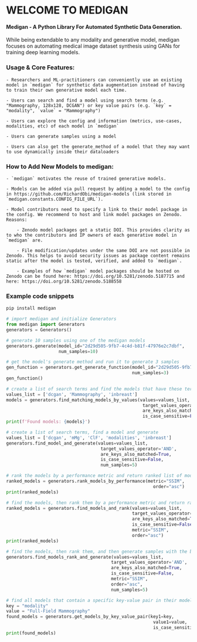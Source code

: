 # WELCOME TO MEDIGAN

#### Medigan - A Python Library For Automated Synthetic Data Generation.

While being extendable to any modality and generative model, medigan focuses on automating medical image dataset synthesis using GANs for training deep learning models.

### Usage & Core Features:

    - Researchers and ML-practitioners can conveniently use an existing model in `medigan` for synthetic data augmentation instead of having to train their own generative model each time.

    - Users can search and find a model using search terms (e.g. "Mammography, 128x128, DCGAN") or key value pairs (e.g. `key` = "modality", `value` = "Mammography")

    - Users can explore the config and information (metrics, use-cases, modalities, etc) of each model in `medigan`

    - Users can generate samples using a model

    - Users can also get the generate_method of a model that they may want to use dynamically inside their dataloaders

### How to Add New Models to medigan:

    - `medigan` motivates the reuse of trained generative models.

    - Models can be added via pull request by adding a model to the config in https://github.com/RichardObi/medigan-models (link stored in `medigan.constants.CONFIG_FILE_URL`).

    - Model contributors need to specify a link to their model package in the config. We recommend to host and link model packages on Zenodo. Reasons:

        - Zenodo model packages get a static DOI. This provides clarity as to who the contributors and IP owners of each generative model in `medigan` are.

        - File modification/updates under the same DOI are not possible in Zenodo. This helps to avoid security issues as package content remains static after the model is tested, verified, and added to `medigan`.

        - Examples of how `medigan` model packages should be hosted on Zenodo can be found here: https://doi.org/10.5281/zenodo.5187715 and here: https://doi.org/10.5281/zenodo.5188558


### Example code snippets

```python
pip install medigan
```

```python
# import medigan and initialize Generators
from medigan import Generators
generators = Generators()
```

```python
# generate 10 samples using one of the medigan models
generators.generate(model_id="2d29d505-9fb7-4c4d-b81f-47976e2c7dbf",
                    num_samples=10)
```

```python
# get the model's generate method and run it to generate 3 samples
gen_function = generators.get_generate_function(model_id="2d29d505-9fb7-4c4d-b81f-47976e2c7dbf", 
                                                num_samples=3)
gen_function()
```

```python
# create a list of search terms and find the models that have these terms in their config.
values_list = ['dcgan', 'Mammography', 'inbreast']
models = generators.find_matching_models_by_values(values=values_list, 
                                                    target_values_operator='AND', 
                                                    are_keys_also_matched=True, 
                                                    is_case_sensitive=False)
print(f'Found models: {models}')
```

```python
# create a list of search terms, find a model and generate
values_list = ['dcgan', 'mMg', 'ClF', 'modalities', 'inbreast']
generators.find_model_and_generate(values=values_list, 
                                    target_values_operator='AND', 
                                    are_keys_also_matched=True, 
                                    is_case_sensitive=False, 
                                    num_samples=5)
```

```python
# rank the models by a performance metric and return ranked list of models
ranked_models = generators.rank_models_by_performance(metric="SSIM", 
                                                        order="asc")
print(ranked_models)
```

```python
# find the models, then rank them by a performance metric and return ranked list of models
ranked_models = generators.find_models_and_rank(values=values_list, 
                                                target_values_operator='AND',
                                                are_keys_also_matched=True,
                                                is_case_sensitive=False, 
                                                metric="SSIM", 
                                                order="asc")
print(ranked_models)
```

```python
# find the models, then rank them, and then generate samples with the best ranked model.
generators.find_models_rank_and_generate(values=values_list, 
                                        target_values_operator='AND',
                                        are_keys_also_matched=True,
                                        is_case_sensitive=False, 
                                        metric="SSIM", 
                                        order="asc", 
                                        num_samples=5)
```

```python
# find all models that contain a specific key-value pair in their model config.
key = "modality"
value = "Full-Field Mammography"
found_models = generators.get_models_by_key_value_pair(key1=key, 
                                                        value1=value, 
                                                        is_case_sensitive=False)
print(found_models)
```